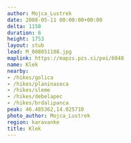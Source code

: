 ```yaml
---
author: Mojca_Lustrek
date: 2008-05-11 00:00:00+00:00
delta: 1150
duration: 6
height: 1753
layout: stub
lead: M_008051108.jpg
maplink: https://mapzs.pzs.si/poi/6048
name: Klek
nearby:
- /hikes/golica
- /hikes/planinaseca
- /hikes/sleme
- /hikes/debelapec
- /hikes/brdalipanca
peak: 46.485362,14.025710
photo_author: Mojca_Lustrek
region: karavanke
title: Klek
---
```

